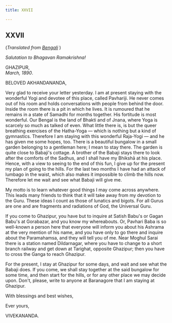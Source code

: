 ```yaml
---
title: XXVII

---
```





  

  


## XXVII

(*Translated from [Bengali](b6036e6027.pdf)* )

*Salutation to Bhagavan Ramakrishna!*

GHAZIPUR,  
*March, 1890*.

BELOVED AKHANDANANDA,

Very glad to receive your letter yesterday. I am at present staying with
the wonderful Yogi and devotee of this place, called Pavhariji. He never
comes out of his room and holds conversations with people from behind
the door. Inside the room there is a pit in which he lives. It is
rumoured that he remains in a state of Samadhi for months together. His
fortitude is most wonderful. Our Bengal is the land of Bhakti and of
Jnana, where Yoga is scarcely so much as talked of even. What little
there is, is but the queer breathing exercises of the Hatha-Yoga — which
is nothing but a kind of gymnastics. Therefore I am staying with this
wonderful Raja-Yogi — and he has given me some hopes, too. There is a
beautiful bungalow in a small garden belonging to a gentleman here; I
mean to stay there. The garden is quite close to Babaji's cottage. A
brother of the Babaji stays there to look after the comforts of the
Sadhus, and I shall have my Bhikshā at his place. Hence, with a view to
seeing to the end of this fun, I give up for the present my plan of
going to the hills. For the last two months I have had an attack of
lumbago in the waist, which also makes it impossible to climb the hills
now. Therefore let me wait and see what Babaji will give me.

My motto is to learn whatever good things I may come across anywhere.
This leads many friends to think that it will take away from my devotion
to the Guru. These ideas I count as those of lunatics and bigots. For
all Gurus are one and are fragments and radiations of God, the Universal
Guru.

If you come to Ghazipur, you have but to inquire at Satish Babu's or
Gagan Babu's at Gorabazar, and you know my whereabouts. Or, Pavhari Baba
is so well-known a person here that everyone will inform you about his
Ashrama at the very mention of his name, and you have only to go there
and inquire about the Paramahamsa, and they will tell you of me. Near
Moghul Sarai there is a station named Dildarnagar, where you have to
change to a short branch railway and get down at Tarighat, opposite
Ghazipur; then you have to cross the Ganga to reach Ghazipur.

For the present, I stay at Ghazipur for some days, and wait and see what
the Babaji does. If you come, we shall stay together at the said
bungalow for some time, and then start for the hills, or for any other
place we may decide upon. Don't, please, write to anyone at Baranagore
that I am staying at Ghazipur.

With blessings and best wishes, 

Ever yours,

VIVEKANANDA.


